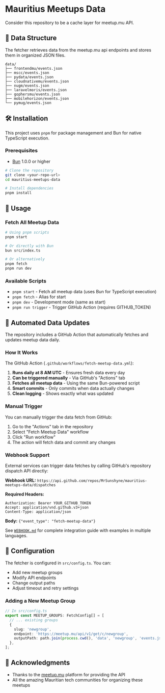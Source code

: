 # Mauritius Meetups Data

Consider this repository to be a cache layer for meetup.mu API.

## 📁 Data Structure

The fetcher retrieves data from the meetup.mu api endpoints and stores them in organized JSON files.

```
data/
├── frontendmu/events.json
├── mscc/events.json
├── pydata/events.json
├── cloudnativemu/events.json
├── nugm/events.json
├── laravelmoris/events.json
├── gophersmu/events.json
├── mobilehorizon/events.json
└── pymug/events.json
```

## 🛠️ Installation

This project uses `pnpm` for package management and Bun for native TypeScript execution.

### Prerequisites

- [Bun](https://bun.sh) 1.0.0 or higher

```bash
# Clone the repository
git clone <your-repo-url>
cd mauritius-meetups-data

# Install dependencies
pnpm install
```

## 📖 Usage

### Fetch All Meetup Data

```bash
# Using pnpm scripts
pnpm start

# Or directly with Bun
bun src/index.ts

# Or alternatively
pnpm fetch
pnpm run dev
```

### Available Scripts

- `pnpm start` - Fetch all meetup data (uses Bun for TypeScript execution)
- `pnpm fetch` - Alias for start  
- `pnpm dev` - Development mode (same as start)
- `pnpm run trigger` - Trigger GitHub Action (requires GITHUB_TOKEN)

## 🤖 Automated Data Updates

The repository includes a GitHub Action that automatically fetches and updates meetup data daily.

### How It Works

The GitHub Action (`.github/workflows/fetch-meetup-data.yml`):

1. **Runs daily at 8 AM UTC** - Ensures fresh data every day
2. **Can be triggered manually** - Via GitHub's "Actions" tab
3. **Fetches all meetup data** - Using the same Bun-powered script
4. **Smart commits** - Only commits when data actually changes
5. **Clean logging** - Shows exactly what was updated

### Manual Trigger

You can manually trigger the data fetch from GitHub:

1. Go to the "Actions" tab in the repository
2. Select "Fetch Meetup Data" workflow
3. Click "Run workflow"
4. The action will fetch data and commit any changes

### Webhook Support

External services can trigger data fetches by calling GitHub's repository dispatch API directly:

**Webhook URL:** `https://api.github.com/repos/MrSunshyne/mauritius-meetups-data/dispatches`

**Required Headers:**
```
Authorization: Bearer YOUR_GITHUB_TOKEN
Accept: application/vnd.github.v3+json
Content-Type: application/json
```

**Body:** `{"event_type": "fetch-meetup-data"}`

See [`WEBHOOK.md`](WEBHOOK.md) for complete integration guide with examples in multiple languages.

## 🔧 Configuration

The fetcher is configured in `src/config.ts`. You can:

- Add new meetup groups
- Modify API endpoints
- Change output paths
- Adjust timeout and retry settings

### Adding a New Meetup Group

```typescript
// In src/config.ts
export const MEETUP_GROUPS: FetchConfig[] = [
  // ... existing groups
  {
    slug: 'newgroup',
    endpoint: 'https://meetup.mu/api/v1/get/c/newgroup',
    outputPath: path.join(process.cwd(), 'data', 'newgroup', 'events.json'),
  },
];
```

## 🙏 Acknowledgments

- Thanks to the [meetup.mu](https://meetup.mu) platform for providing the API
- All the amazing Mauritian tech communities for organizing these meetups
